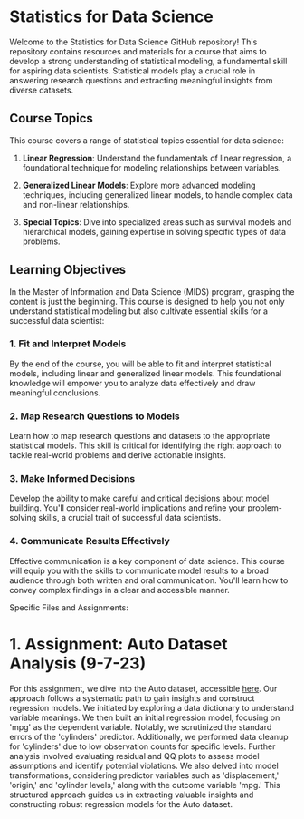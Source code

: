 # Statistics for Data Science

Welcome to the Statistics for Data Science GitHub repository! This repository contains resources and materials for a course that aims to develop a strong understanding of statistical modeling, a fundamental skill for aspiring data scientists. Statistical models play a crucial role in answering research questions and extracting meaningful insights from diverse datasets.

## Course Topics

This course covers a range of statistical topics essential for data science:

1. **Linear Regression**: Understand the fundamentals of linear regression, a foundational technique for modeling relationships between variables.

2. **Generalized Linear Models**: Explore more advanced modeling techniques, including generalized linear models, to handle complex data and non-linear relationships.

3. **Special Topics**: Dive into specialized areas such as survival models and hierarchical models, gaining expertise in solving specific types of data problems.

## Learning Objectives

In the Master of Information and Data Science (MIDS) program, grasping the content is just the beginning. This course is designed to help you not only understand statistical modeling but also cultivate essential skills for a successful data scientist:

### 1. Fit and Interpret Models
By the end of the course, you will be able to fit and interpret statistical models, including linear and generalized linear models. This foundational knowledge will empower you to analyze data effectively and draw meaningful conclusions.

### 2. Map Research Questions to Models
Learn how to map research questions and datasets to the appropriate statistical models. This skill is critical for identifying the right approach to tackle real-world problems and derive actionable insights.

### 3. Make Informed Decisions
Develop the ability to make careful and critical decisions about model building. You'll consider real-world implications and refine your problem-solving skills, a crucial trait of successful data scientists.

### 4. Communicate Results Effectively
Effective communication is a key component of data science. This course will equip you with the skills to communicate model results to a broad audience through both written and oral communication. You'll learn how to convey complex findings in a clear and accessible manner.

Specific Files and Assignments:
# 1. Assignment: Auto Dataset Analysis (9-7-23)
For this assignment, we dive into the Auto dataset, accessible [here](https://rdrr.io/cran/ISLR2/man/Auto.html). Our approach follows a systematic path to gain insights and construct regression models. We initiated by exploring a data dictionary to understand variable meanings. We then built an initial regression model, focusing on 'mpg' as the dependent variable. Notably, we scrutinized the standard errors of the 'cylinders' predictor. Additionally, we performed data cleanup for 'cylinders' due to low observation counts for specific levels. Further analysis involved evaluating residual and QQ plots to assess model assumptions and identify potential violations. We also delved into model transformations, considering predictor variables such as 'displacement,' 'origin,' and 'cylinder levels,' along with the outcome variable 'mpg.' This structured approach guides us in extracting valuable insights and constructing robust regression models for the Auto dataset.

